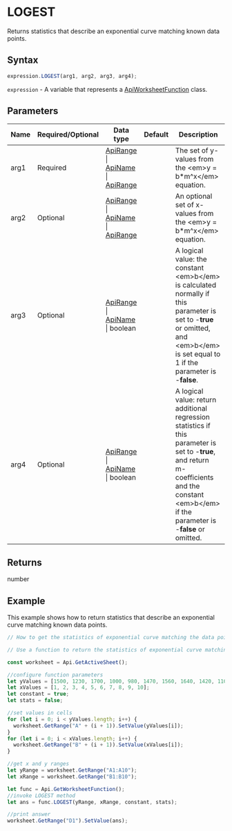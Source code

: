 # LOGEST

Returns statistics that describe an exponential curve matching known data points.

## Syntax

```javascript
expression.LOGEST(arg1, arg2, arg3, arg4);
```

`expression` - A variable that represents a [ApiWorksheetFunction](../ApiWorksheetFunction.md) class.

## Parameters

| **Name** | **Required/Optional** | **Data type** | **Default** | **Description** |
| ------------- | ------------- | ------------- | ------------- | ------------- |
| arg1 | Required | [ApiRange](../../ApiRange/ApiRange.md) \| [ApiName](../../ApiName/ApiName.md) \| [ApiRange](../../ApiRange/ApiRange.md) |  | The set of y-values from the &lt;em&gt;y = b*m^x&lt;/em&gt; equation. |
| arg2 | Optional | [ApiRange](../../ApiRange/ApiRange.md) \| [ApiName](../../ApiName/ApiName.md) \| [ApiRange](../../ApiRange/ApiRange.md) |  | An optional set of x-values from the &lt;em&gt;y = b*m^x&lt;/em&gt; equation. |
| arg3 | Optional | [ApiRange](../../ApiRange/ApiRange.md) \| [ApiName](../../ApiName/ApiName.md) \| boolean |  | A logical value: the constant &lt;em&gt;b&lt;/em&gt; is calculated normally if this parameter is set to -**true** or omitted, and &lt;em&gt;b&lt;/em&gt; is set equal to 1 if the parameter is -**false**. |
| arg4 | Optional | [ApiRange](../../ApiRange/ApiRange.md) \| [ApiName](../../ApiName/ApiName.md) \| boolean |  | A logical value: return additional regression statistics if this parameter is set to -**true**, and return m-coefficients and the constant &lt;em&gt;b&lt;/em&gt; if the parameter is -**false** or omitted. |

## Returns

number

## Example

This example shows how to return statistics that describe an exponential curve matching known data points.

```javascript editor-xlsx
// How to get the statistics of exponential curve matching the data points.

// Use a function to return the statistics of exponential curve matching the data points.

const worksheet = Api.GetActiveSheet();

//configure function parameters
let yValues = [1500, 1230, 1700, 1000, 980, 1470, 1560, 1640, 1420, 1100];
let xValues = [1, 2, 3, 4, 5, 6, 7, 8, 9, 10];
let constant = true;
let stats = false;

//set values in cells
for (let i = 0; i < yValues.length; i++) {
  worksheet.GetRange("A" + (i + 1)).SetValue(yValues[i]);
}
for (let i = 0; i < xValues.length; i++) {
  worksheet.GetRange("B" + (i + 1)).SetValue(xValues[i]);
}

//get x and y ranges
let yRange = worksheet.GetRange("A1:A10");
let xRange = worksheet.GetRange("B1:B10");

let func = Api.GetWorksheetFunction();
//invoke LOGEST method
let ans = func.LOGEST(yRange, xRange, constant, stats);

//print answer
worksheet.GetRange("D1").SetValue(ans);

```
